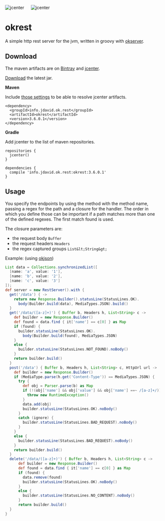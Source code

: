 ![jcenter](https://img.shields.io/badge/_jcenter_-_3.6.0.1-6688ff.png?style=flat) &#x2003; ![jcenter](https://img.shields.io/badge/_Tests_-_10/10-green.png?style=flat)
# okrest
A simple http rest server for the jvm, written in groovy with [okserver](https://github.com/programingjd/okserver).

## Download ##

The maven artifacts are on [Bintray](https://bintray.com/programingjd/maven/info.jdavid.ok.rest/view)
and [jcenter](https://bintray.com/search?query=info.jdavid.ok.rest).

[Download](https://bintray.com/artifact/download/programingjd/maven/info/jdavid/ok/rest/okrest/3.6.0.1/okrest-3.6.0.1.jar) the latest jar.

__Maven__

Include [those settings](https://bintray.com/repo/downloadMavenRepoSettingsFile/downloadSettings?repoPath=%2Fbintray%2Fjcenter)
 to be able to resolve jcenter artifacts.
```
<dependency>
  <groupId>info.jdavid.ok.rest</groupId>
  <artifactId>okrest</artifactId>
  <version>3.6.0.1</version>
</dependency>
```
__Gradle__

Add jcenter to the list of maven repositories.
```
repositories {
  jcenter()
}
```
```
dependencies {
  compile 'info.jdavid.ok.rest:okrest:3.6.0.1'
}
```

## Usage ##

You specify the endpoints by using the method with the method name,
passing a regex for the path and a closure for the handler.
The order in which you define those can be important if a path matches
more than one of the defined regexes. The first match found is used.

The closure parameters are:
  - the request body `Buffer`
  - the request headers `Headers`
  - the regex captured groups `List&lt;String&gt;`

Example: (using [okjson](https://github.com/programingjd/okjson))

```groovy
List data = Collections.synchronizedList([
  [name: 'a', value: '1'],
  [name: 'b', value: '2'],
  [name: 'c', value: '3']
]);
def server = new RestServer().with {
  get('/data') { ->
    return new Response.Builder().statusLine(StatusLines.OK).
      body(Builder.build(data), MediaTypes.JSON).build()
  }
  get('/data/([a-z]+)') { Buffer b, Headers h, List<String> c ->
    def builder = new Response.Builder()
    def found = data.find { it['name'] == c[0] } as Map
    if (found) {
      builder.statusLine(StatusLines.OK).
        body(Builder.build(found), MediaTypes.JSON)
    }
    else {
      builder.statusLine(StatusLines.NOT_FOUND).noBody()
    }
    return builder.build()
  }
  post('/data') { Buffer b, Headers h, List<String> c, HttpUrl url ->
    def builder = new Response.Builder()
    if (MediaType.parse(h.get('Content-Type')) == MediaTypes.JSON) {
      try {
        def obj = Parser.parse(b) as Map
        if (!(obj['name'] && obj['value'] && obj['name'] ==~ /[a-z]+/)) {
          throw new RuntimeException()
        }
        data.add(obj)
        builder.statusLine(StatusLines.OK).noBody()
      }
      catch (ignore) {
        builder.statusLine(StatusLines.BAD_REQUEST).noBody()
      }
    }
    else {
      builder.statusLine(StatusLines.BAD_REQUEST).noBody()
    }
    return builder.build()
  }
  delete('/data/([a-z]+)') { Buffer b, Headers h, List<String> c ->
      def builder = new Response.Builder()
      def found = data.find { it['name'] == c[0] } as Map
      if (found) {
        data.remove(found)
        builder.statusLine(StatusLines.OK).noBody()
      }
      else {
        builder.statusLine(StatusLines.NO_CONTENT).noBody()
      }
      return builder.build()
  }
}
```